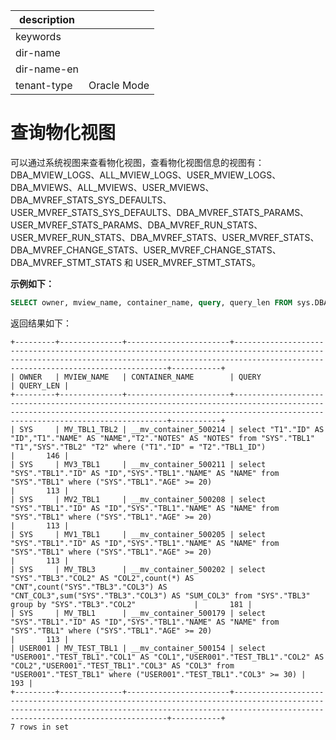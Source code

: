 |description||
|---|---|
|keywords||
|dir-name||
|dir-name-en||
|tenant-type|Oracle Mode|

# 查询物化视图

可以通过系统视图来查看物化视图，查看物化视图信息的视图有：DBA_MVIEW_LOGS、ALL_MVIEW_LOGS、USER_MVIEW_LOGS、DBA_MVIEWS、ALL_MVIEWS、USER_MVIEWS、DBA_MVREF_STATS_SYS_DEFAULTS、USER_MVREF_STATS_SYS_DEFAULTS、DBA_MVREF_STATS_PARAMS、USER_MVREF_STATS_PARAMS、DBA_MVREF_RUN_STATS、USER_MVREF_RUN_STATS、DBA_MVREF_STATS、USER_MVREF_STATS、DBA_MVREF_CHANGE_STATS、USER_MVREF_CHANGE_STATS、DBA_MVREF_STMT_STATS 和 USER_MVREF_STMT_STATS。

**示例如下：**

```sql
SELECT owner, mview_name, container_name, query, query_len FROM sys.DBA_MVIEWS;
```

返回结果如下：

```shell
+---------+--------------+-----------------------+---------------------------------------------------------------------------------------------------------------------------------------------------------------------------------------------------+-----------+
| OWNER   | MVIEW_NAME   | CONTAINER_NAME        | QUERY                                                                                                                                                                                             | QUERY_LEN |
+---------+--------------+-----------------------+---------------------------------------------------------------------------------------------------------------------------------------------------------------------------------------------------+-----------+
| SYS     | MV_TBL1_TBL2 | __mv_container_500214 | select "T1"."ID" AS "ID","T1"."NAME" AS "NAME","T2"."NOTES" AS "NOTES" from "SYS"."TBL1" "T1","SYS"."TBL2" "T2" where ("T1"."ID" = "T2"."TBL1_ID")                                                |       146 |
| SYS     | MV3_TBL1     | __mv_container_500211 | select "SYS"."TBL1"."ID" AS "ID","SYS"."TBL1"."NAME" AS "NAME" from "SYS"."TBL1" where ("SYS"."TBL1"."AGE" >= 20)                                                                                 |       113 |
| SYS     | MV2_TBL1     | __mv_container_500208 | select "SYS"."TBL1"."ID" AS "ID","SYS"."TBL1"."NAME" AS "NAME" from "SYS"."TBL1" where ("SYS"."TBL1"."AGE" >= 20)                                                                                 |       113 |
| SYS     | MV1_TBL1     | __mv_container_500205 | select "SYS"."TBL1"."ID" AS "ID","SYS"."TBL1"."NAME" AS "NAME" from "SYS"."TBL1" where ("SYS"."TBL1"."AGE" >= 20)                                                                                 |       113 |
| SYS     | MV_TBL3      | __mv_container_500202 | select "SYS"."TBL3"."COL2" AS "COL2",count(*) AS "CNT",count("SYS"."TBL3"."COL3") AS "CNT_COL3",sum("SYS"."TBL3"."COL3") AS "SUM_COL3" from "SYS"."TBL3" group by "SYS"."TBL3"."COL2"             |       181 |
| SYS     | MV_TBL1      | __mv_container_500179 | select "SYS"."TBL1"."ID" AS "ID","SYS"."TBL1"."NAME" AS "NAME" from "SYS"."TBL1" where ("SYS"."TBL1"."AGE" >= 20)                                                                                 |       113 |
| USER001 | MV_TEST_TBL1 | __mv_container_500154 | select "USER001"."TEST_TBL1"."COL1" AS "COL1","USER001"."TEST_TBL1"."COL2" AS "COL2","USER001"."TEST_TBL1"."COL3" AS "COL3" from "USER001"."TEST_TBL1" where ("USER001"."TEST_TBL1"."COL3" >= 30) |       193 |
+---------+--------------+-----------------------+---------------------------------------------------------------------------------------------------------------------------------------------------------------------------------------------------+-----------+
7 rows in set
```

<!--## 相关文档

更多查看物化视图信息的视图，请参见 [待添加](待添加)。-->
